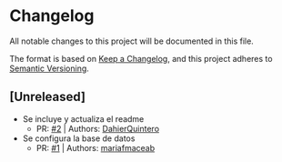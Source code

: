 # Changelog

All notable changes to this project will be documented in this file.

The format is based on [Keep a Changelog](https://keepachangelog.com/en/1.0.0/),
and this project adheres to [Semantic Versioning](https://semver.org/spec/v2.0.0.html).

## [Unreleased]
- Se incluye y actualiza el readme
  - PR: [#2](https://github.com/lopez-org/bank/pulls/2) | Authors: [DahierQuintero](https://github.com/DahierQuintero)
- Se configura la base de datos
  - PR: [#1](https://github.com/lopez-org/bank/pulls/1) | Authors: [mariafmaceab](https://github.com/mariafmaceab)